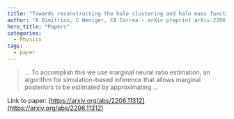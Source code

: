 ```yaml
---
title: "Towards reconstructing the halo clustering and halo mass function of N-body simulations using neural ratio estimation"
author: "A Dimitriou, C Weniger, CA Correa - arXiv preprint arXiv:2206.11312, 2022 - arxiv.org"
hero_title: "Papers"
categories:
  - Physics
tags:
  - paper
---
```



>… To accomplish this we use marginal neural ratio estimation, an algorithm for simulation-based inference that allows marginal posteriors to be estimated by approximating …

Link to paper: [https://arxiv.org/abs/2206.11312](https://arxiv.org/abs/2206.11312)
